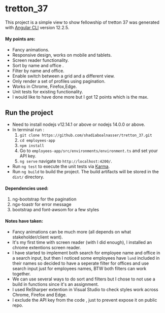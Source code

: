 # tretton_37

This project is a simple view to show fellowship of tretton 37 was generated with [Angular CLI](https://github.com/angular/angular-cli) version 12.2.5.

#### My points are:
* Fancy animations.
* Responsive design, works on mobile and tablets.
* Screen reader functionality.
* Sort by name and office .
* Filter by name and office.
* Enable switch between a grid and a different view.
* Only render a set of profiles using pagination.
* Works in Chrome, Firefox,Edge.
* Unit tests for existing functionality.
* I would like to have done more but I got 12 points which is the max.

## Run the project
* Need to install nodejs v12.14.1 or above or nodejs 14.0.0 or above.
* In terminal run :
  1. `git clone https://github.com/shadiaboalnasser/tretton_37.git`
  2. `cd employees-app`
  3. `npm install`
  4. Go to `employees-app/src/environments/environment.ts` and set your API key.
  5. `ng serve` navigate to `http://localhost:4200/`.
 * Run `ng test` to execute the unit tests via [Karma](https://karma-runner.github.io).
 * Run `ng build` to build the project. The build artifacts will be stored in the `dist/` directory.

#### Dependencies used:
1. ng-bootstrap for the pagination
2. ngx-toastr for error message
3. bootstrap and font-awsom for a few styles

#### Notes have taken:
* Fancy animations can be much more (all depends on what stakeholder/client want).
* It's my first time with screen reader (with I did enough), I installed an chrome extentions screen reader.
* I have started to implement both search for employee name and office in a search input, but then I noticed some employees have `lund` included in their names so decided to have a seperate filter for offices and use search input just for employees names, BTW both filters can work together.
* We can use several ways to do sort and filters but I chose to not use a build in functions since it's an assignment.
* I used ReSharper extention in Visual Studio to check styles work across Chrome, Firefox and Edge.
* I exclude the API key from the code , just to prevent expose it on public repo.

